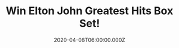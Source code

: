 ---
campaign-uuid: "c-e5f79d88-69ff-485d-9bf1-bc9e457d0a13"
type: "Competition"
category: "Music"
date: "2020-04-08T06:00:00.000Z"
end-date: "2020-06-08T23:59:00.000Z"
disable-form: false
is_promoted: false
has_entry_page: true
title: "Win Elton John Greatest Hits Box Set!"
competition-description: "<p>Greatest Hits 1970-2002 is the first attempt to consolidate\
  \ all of Sir Elton's hit singles, from three different labels, in one collection\
  \ and we want to give it away to one lucky NME AAA member. \"Your Song\", \"Sorry\
  \ Seems To Be the Hardest Word\", \"I'm Still Standing\" and many more songs for\
  \ you to enjoy.</p>\n<p>Click below for a chance to add it to your collection.</p>\n"
hero-header: "Win Elton John Greatest Hits Box Set!"
terms-confirmation: "N/A"
banner-img: "https://assets.expresslyapp.com/asset-b6659b68-3d1a-4327-8574-0082b511111d.jpg"
logo-left-href: "aaa.nme.com"
logo-left-image: "https://assets.expresslyapp.com/asset-92eb0398-1825-485f-986a-00db847ee801.jpg"
logo-left-title: "NME AAA"
bg-image-hero: "https://assets.expresslyapp.com/asset-140bce9b-f057-4303-ba7b-e1adf81f0601.jpg"
bg-image-first: "https://assets.expresslyapp.com/asset-9cd7eb7f-7723-44b4-af1f-5e54a929160a.jpg"
section1-content: "<p>Greatest Hits 1970-2002 is the first attempt to consolidate\
  \ all of Sir Elton's hit singles, from three different labels, in one collection.\
  \ It once would've required at least four different CDs to own the best stuff here.\
  \ Popular wisdom dictates that the legendary performer was at his best in the early\
  \ to mid-1970s, and the incredible string of singles that ran from 1970's \"Your\
  \ Song\" through 1977's \"Sorry Seems To Be the Hardest Word\" remains mightily\
  \ impressive. But in retrospect, as presented here, 1980s hits such as \"I'm Still\
  \ Standing\" and \"Sad Songs\" add much to an already amazing legacy.</p>\n<p>Three\
  \ Disney tunes, the lush \"The One\", and two from Songs from the West Coast, which\
  \ was hailed as a return to those golden days, represent the later years.</p>\n"
entry-title: "Win Elton John Greatest Hits Box Set!"
entry-content: "<p>Enter the draw to win Elton John Greatest Hits Box Set by completing\
  \ the form below before 23:59 on the 8th of June 2020.</p>\n"
has-winner: true
winner-title: "CONGRATULATIONS to Katy H. who won Elton John Greatest Hits Box Set!"
winner-banner: "https://assets.expresslyapp.com/asset-cdf1f65f-a7e0-4fc0-9c60-7684e4b2a01f.jpg"
prize-description: "Elton John Greatest Hits Box Set!"
special-conditions: "Multiple entries are allowed up to one every day."
country-restrictions:
- "GB"
---